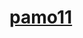 # [pamo11](https://user-images.githubusercontent.com/55141520/224545183-7207deb7-87d2-4a23-8c7e-26d88153a1f0.png)

